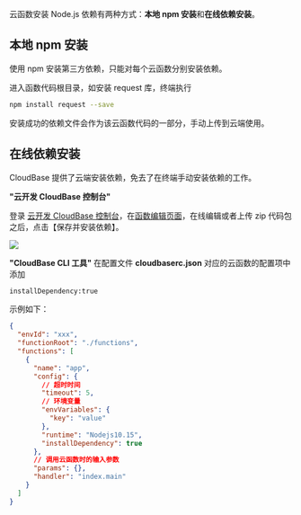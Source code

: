 云函数安装 Node.js 依赖有两种方式：**本地 npm 安装**和**在线依赖安装**。

## 本地 npm 安装

使用 npm 安装第三方依赖，只能对每个云函数分别安装依赖。

进入函数代码根目录，如安装 request 库，终端执行

```bash
npm install request --save
```

安装成功的依赖文件会作为该云函数代码的一部分，手动上传到云端使用。

## 在线依赖安装

CloudBase 提供了云端安装依赖，免去了在终端手动安装依赖的工作。

**"云开发 CloudBase 控制台"**

登录 [云开发 CloudBase 控制台](https://console.cloud.tencent.com/tcb)，在[函数编辑页面](https://console.cloud.tencent.com/tcb/scf/index)，在线编辑或者上传 zip 代码包之后，点击【保存并安装依赖】。

![](https://main.qcloudimg.com/raw/f51de788458b296091f3017ff999e6c3.png)

**"CloudBase CLI 工具"**
在配置文件 **cloudbaserc.json** 对应的云函数的配置项中添加

```bash
installDependency:true
```

示例如下：

```json
{
  "envId": "xxx",
  "functionRoot": "./functions",
  "functions": [
    {
      "name": "app",
      "config": {
        // 超时时间
        "timeout": 5,
        // 环境变量
        "envVariables": {
          "key": "value"
        },
        "runtime": "Nodejs10.15",
        "installDependency": true
      },
      // 调用云函数时的输入参数
      "params": {},
      "handler": "index.main"
    }
  ]
}
```
